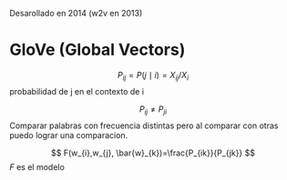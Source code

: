Desarollado en 2014 (w2v en 2013)

# GloVe (Global Vectors)

$$
P_{ij} = P(j\mid i)=X_{ij}/X_{i}
$$
probabilidad de j en el contexto de i

$$
P_{ij}\neq P_{ji}
$$
Comparar palabras con frecuencia distintas pero al comparar con otras puedo lograr una comparacion.

$$
F(w_{i},w_{j}, \bar{w}_{k})=\frac{P_{ik}}{P_{jk}}
$$
$F$ es el modelo